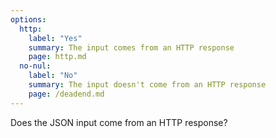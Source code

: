 ```yaml
---
options:
  http:
    label: "Yes"
    summary: The input comes from an HTTP response
    page: http.md
  no-nul:
    label: "No"
    summary: The input doesn't come from an HTTP response
    page: /deadend.md
---
```


Does the JSON input come from an HTTP response?

